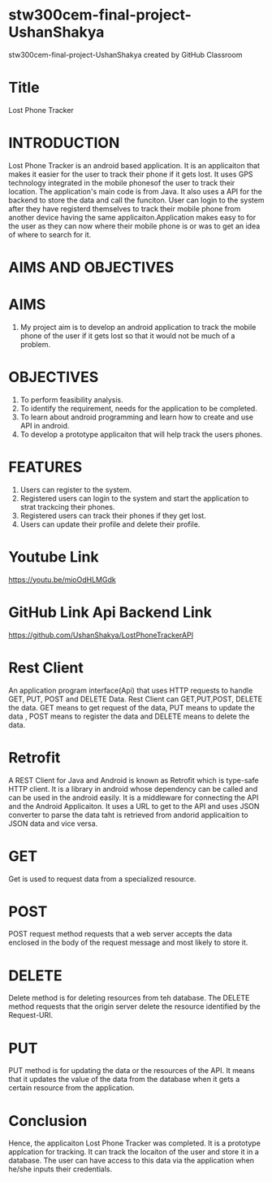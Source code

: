 # stw300cem-final-project-UshanShakya
stw300cem-final-project-UshanShakya created by GitHub Classroom

# Title
Lost Phone Tracker

# INTRODUCTION
Lost Phone Tracker is an android based application. It is an applicaiton that makes it easier for the user to track their phone if 
it gets lost. It uses GPS technology integrated in the mobile phonesof the user to track their location. The application's main code is from Java.
It also uses a API for the backend to store the data and call the funciton. User can login to the system after they have registerd themselves
to track their mobile phone from another device having the same applicaiton.Application makes easy to for the user as they can now where
their mobile phone is or was to get an idea of where to search for it.
 
 # AIMS AND OBJECTIVES
 
 # AIMS
1.	My project aim is to develop an android application to track the mobile phone of the user if it gets lost so that it would not 
be much of a problem.

# OBJECTIVES
1. To perform feasibility analysis.
2. To identify the requirement, needs for the application to be completed.
3. To learn about android programming and learn how to create and use API in android.
4.	To develop a prototype applicaiton that will help track the users phones.


# FEATURES
1.	Users can register to the system.
2.	Registered users can login to the system and start the application to strat trackcing their phones.
3.  Registered users can track their phones if they get lost.
4.	Users can update their profile and delete their profile.

# Youtube Link
https://youtu.be/mioOdHLMGdk

# GitHub Link Api Backend Link
https://github.com/UshanShakya/LostPhoneTrackerAPI

# Rest Client 
An application program interface(Api) that uses HTTP requests to handle GET, PUT, POST and DELETE Data.
Rest Client can GET,PUT,POST, DELETE the data. GET means to get request of the data, PUT means to update the data , POST 
means to register the data and DELETE means to delete the data.

# Retrofit

A REST Client for Java and Android is known as Retrofit which is type-safe HTTP client. It is a library in android whose
dependency can be called and can be used in the android easily. It is a middleware for connecting the API and the Android Applicaiton.
It uses a URL to get to the API and uses JSON converter to parse the data taht is retrieved from andorid applicaition to JSON data 
and vice versa.
 
# GET 
Get is used to request data from a specialized resource.

# POST
POST request method requests that a web server accepts the data enclosed in the body of the request message and most likely to store it.
# DELETE
Delete method is for deleting resources from teh database. The DELETE method requests that the origin server delete the resource identified by the Request-URI. 

# PUT
PUT method is for updating the data or the resources of the API. It means that it updates the value of the data from the database 
when it gets a certain resource from the application.


# Conclusion
Hence, the applicaiton Lost Phone Tracker was completed. It is a prototype applcation for tracking. It can track the locaiton of the user and store it in a database.
The user can have access to this data via the application when he/she inputs their credentials.

